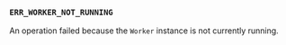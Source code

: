 ### `ERR_WORKER_NOT_RUNNING`

An operation failed because the `Worker` instance is not currently running.

<a id="ERR_WORKER_OUT_OF_MEMORY"></a>
